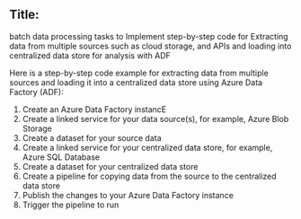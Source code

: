 <H2>Title:</H2>
batch data processing tasks to Implement step-by-step code for Extracting data from multiple sources such as cloud storage, and APIs and loading into centralized data store for analysis with ADF

Here is a step-by-step code example for extracting data from multiple sources and loading it into a centralized data store using Azure Data Factory (ADF):

1. Create an Azure Data Factory instancE
2. Create a linked service for your data source(s), for example, Azure Blob Storage
3. Create a dataset for your source data
4. Create a linked service for your centralized data store, for example, Azure SQL Database
5. Create a dataset for your centralized data store
6. Create a pipeline for copying data from the source to the centralized data store
7. Publish the changes to your Azure Data Factory instance
8. Trigger the pipeline to run



